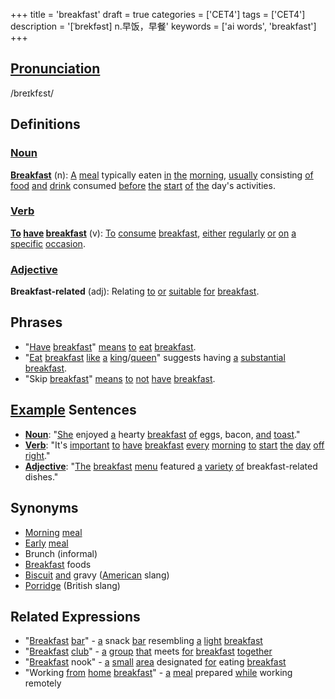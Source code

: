 +++
title = 'breakfast'
draft = true
categories = ['CET4']
tags = ['CET4']
description = '[ˈbrekfəst] n.早饭，早餐'
keywords = ['ai words', 'breakfast']
+++

## [Pronunciation](/en/post/pronunciation/)
/breɪkfɛst/

## Definitions
### [Noun](/en/post/noun/)
**[Breakfast](/en/post/breakfast/)** (n): [A](/en/post/a/) [meal](/en/post/meal/) typically eaten [in](/en/post/in/) [the](/en/post/the/) [morning](/en/post/morning/), [usually](/en/post/usually/) consisting [of](/en/post/of/) [food](/en/post/food/) [and](/en/post/and/) [drink](/en/post/drink/) consumed [before](/en/post/before/) [the](/en/post/the/) [start](/en/post/start/) [of](/en/post/of/) [the](/en/post/the/) day's activities.

### [Verb](/en/post/verb/)
**[To](/en/post/to/) [have](/en/post/have/) [breakfast](/en/post/breakfast/)** (v): [To](/en/post/to/) [consume](/en/post/consume/) [breakfast](/en/post/breakfast/), [either](/en/post/either/) [regularly](/en/post/regularly/) [or](/en/post/or/) [on](/en/post/on/) [a](/en/post/a/) [specific](/en/post/specific/) [occasion](/en/post/occasion/).

### [Adjective](/en/post/adjective/)
**Breakfast-related** (adj): Relating [to](/en/post/to/) [or](/en/post/or/) [suitable](/en/post/suitable/) [for](/en/post/for/) [breakfast](/en/post/breakfast/).

## Phrases
- "[Have](/en/post/have/) [breakfast](/en/post/breakfast/)" [means](/en/post/means/) [to](/en/post/to/) [eat](/en/post/eat/) [breakfast](/en/post/breakfast/).
- "[Eat](/en/post/eat/) [breakfast](/en/post/breakfast/) [like](/en/post/like/) [a](/en/post/a/) [king](/en/post/king/)/[queen](/en/post/queen/)" suggests having [a](/en/post/a/) [substantial](/en/post/substantial/) [breakfast](/en/post/breakfast/).
- "Skip [breakfast](/en/post/breakfast/)" [means](/en/post/means/) [to](/en/post/to/) [not](/en/post/not/) [have](/en/post/have/) [breakfast](/en/post/breakfast/).

## [Example](/en/post/example/) Sentences
- **[Noun](/en/post/noun/)**: "[She](/en/post/she/) enjoyed [a](/en/post/a/) hearty [breakfast](/en/post/breakfast/) [of](/en/post/of/) eggs, bacon, [and](/en/post/and/) [toast](/en/post/toast/)."
- **[Verb](/en/post/verb/)**: "It's [important](/en/post/important/) [to](/en/post/to/) [have](/en/post/have/) [breakfast](/en/post/breakfast/) [every](/en/post/every/) [morning](/en/post/morning/) [to](/en/post/to/) [start](/en/post/start/) [the](/en/post/the/) [day](/en/post/day/) [off](/en/post/off/) [right](/en/post/right/)."
- **[Adjective](/en/post/adjective/)**: "[The](/en/post/the/) [breakfast](/en/post/breakfast/) [menu](/en/post/menu/) featured [a](/en/post/a/) [variety](/en/post/variety/) [of](/en/post/of/) breakfast-related dishes."

## Synonyms
- [Morning](/en/post/morning/) [meal](/en/post/meal/)
- [Early](/en/post/early/) [meal](/en/post/meal/)
- Brunch (informal)
- [Breakfast](/en/post/breakfast/) foods
- [Biscuit](/en/post/biscuit/) [and](/en/post/and/) gravy ([American](/en/post/american/) slang)
- [Porridge](/en/post/porridge/) (British slang)

## Related Expressions
- "[Breakfast](/en/post/breakfast/) [bar](/en/post/bar/)" - [a](/en/post/a/) snack [bar](/en/post/bar/) resembling [a](/en/post/a/) [light](/en/post/light/) [breakfast](/en/post/breakfast/)
- "[Breakfast](/en/post/breakfast/) [club](/en/post/club/)" - [a](/en/post/a/) [group](/en/post/group/) [that](/en/post/that/) meets [for](/en/post/for/) [breakfast](/en/post/breakfast/) [together](/en/post/together/)
- "[Breakfast](/en/post/breakfast/) nook" - [a](/en/post/a/) [small](/en/post/small/) [area](/en/post/area/) designated [for](/en/post/for/) eating [breakfast](/en/post/breakfast/)
- "Working [from](/en/post/from/) [home](/en/post/home/) [breakfast](/en/post/breakfast/)" - [a](/en/post/a/) [meal](/en/post/meal/) prepared [while](/en/post/while/) working remotely
